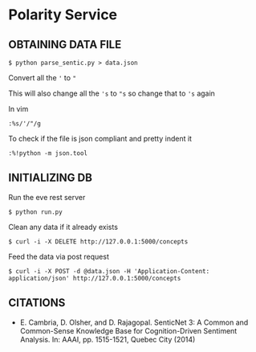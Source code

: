 Polarity Service
================


OBTAINING DATA FILE
-------------------
`$ python parse_sentic.py > data.json`

Convert all the `'` to `"`

This will also change all the `'s` to `"s`
so change that to `'s` again 

In vim

`:%s/'/"/g`

To check if the file is json compliant
and pretty indent it

`:%!python -m json.tool`


INITIALIZING DB
---------------

Run the eve rest server

`$ python run.py`

Clean any data if it already exists

`$ curl -i -X DELETE http://127.0.0.1:5000/concepts`

Feed the data via post request

`$ curl -i -X POST -d @data.json -H 'Application-Content: application/json' http://127.0.0.1:5000/concepts`



CITATIONS
---------
+ E. Cambria, D. Olsher, and D. Rajagopal. SenticNet 3: A Common and Common-Sense Knowledge Base for Cognition-Driven Sentiment Analysis. In: AAAI, pp. 1515-1521, Quebec City (2014)
